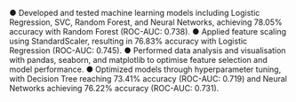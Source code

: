● Developed and tested machine learning models including Logistic Regression, SVC, Random Forest, and Neural Networks, achieving 78.05% accuracy with Random Forest (ROC-AUC: 0.738).
 ●  Applied feature scaling using StandardScaler, resulting in 76.83% accuracy with Logistic Regression (ROC-AUC: 0.745).
 ● Performed data analysis and visualisation with pandas, seaborn, and matplotlib to optimise feature selection and model performance.
 ● Optimized models through hyperparameter tuning, with Decision Tree reaching 73.41% accuracy (ROC-AUC: 0.719) and Neural Networks achieving 76.22% accuracy (ROC-AUC: 0.731).
